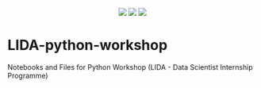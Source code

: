 <!-- PROJECT SHIELDS -->
<!-- Contributors and license will update when the repo is public.
     project page need to be included manually -->
<p align="center">
    <a href="https://github.com/patricia-ternes/LIDA-python-workshop/graphs/contributors" alt="Contributors">
        <img src="https://img.shields.io/github/contributors/patricia-ternes/LIDA-python-workshop?color=%2366FFC3&logo=GitHub&logoColor=%2366FFC3&style=for-the-badge" /></a>
     <a href="https://github.com/patricia-ternes/LIDA-python-workshop/blob/main/LICENSE" alt="License">
        <img src="https://img.shields.io/github/license/patricia-ternes/LIDA-python-workshop?color=FFB3BC&style=for-the-badge" /></a>
    <a href="https://lida.leeds.ac.uk/"  alt="LIDA page">
        <img src="https://img.shields.io/badge/-🌐Project Page-black.svg?style=for-the-badge&logo=🌐&colorB=555&logoColor=99F4FB" /></a>
</p>

# LIDA-python-workshop
Notebooks and Files for Python Workshop (LIDA - Data Scientist Internship Programme)

